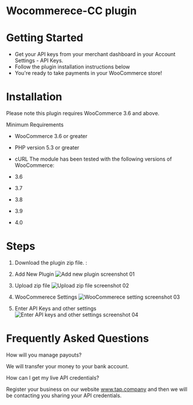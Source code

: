 # Wocommerece-CC plugin
 # Getting Started
  * Get your API keys from your merchant dashboard in your Account Settings - API Keys.
  * Follow the plugin installation instructions below
  * You're ready to take payments in your WooCommerce store!
 # Installation
   Please note this plugin requires WooCommerce 3.6 and above.

   Minimum Requirements

   * WooCommerce 3.6 or greater
   * PHP version 5.3 or greater
   * cURL
   The module has been tested with the following versions of WooCommerce:

   * 3.6
   * 3.7
   * 3.8
   * 3.9
   * 4.0
 # Steps
1. Download the plugin zip file. :
	
2. Add New Plugin
 ![Add new plugin screenshot 01](https://content.screencast.com/users/m.khan3005/folders/Capture/media/c636b06e-8453-4032-99d6-2d3969d5f84d/LWR_Recording.png)
3. Upload zip file
 ![Upload zip file screenshot 02](https://content.screencast.com/users/m.khan3005/folders/Capture/media/fb0f8b1e-3ea2-4563-a79d-1a39fc451acc/LWR_Recording.png)
4. WooCommerece Settings
![WooCommerece setting screenshot 03](https://content.screencast.com/users/m.khan3005/folders/Capture/media/3790a489-9381-4697-bfb1-dad50cab309b/LWR_Recording.png)
5. Enter API Keys and other settings
 ![Enter API keys and other settings screenshot 04](https://content.screencast.com/users/m.khan3005/folders/Capture/media/ac62e946-2790-41ab-8a7d-74ed402ef012/LWR_Recording.png)

 # Frequently Asked Questions

How will you manage payouts? 

We will transfer your money to your bank account.

How can I get my live API credentials? 

Register your business on our website www.tap.company and then we will be contacting you sharing your API credentials.


